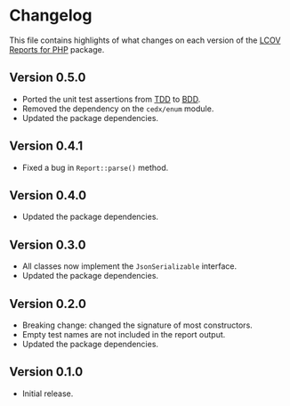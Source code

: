 # Changelog
This file contains highlights of what changes on each version of the [LCOV Reports for PHP](https://github.com/cedx/lcov.php) package.

## Version 0.5.0
- Ported the unit test assertions from [TDD](https://en.wikipedia.org/wiki/Test-driven_development) to [BDD](https://en.wikipedia.org/wiki/Behavior-driven_development).
- Removed the dependency on the `cedx/enum` module.
- Updated the package dependencies.

## Version 0.4.1
- Fixed a bug in `Report::parse()` method.

## Version 0.4.0
- Updated the package dependencies.

## Version 0.3.0
- All classes now implement the `JsonSerializable` interface.
- Updated the package dependencies.

## Version 0.2.0
- Breaking change: changed the signature of most constructors.
- Empty test names are not included in the report output.
- Updated the package dependencies.

## Version 0.1.0
- Initial release.
